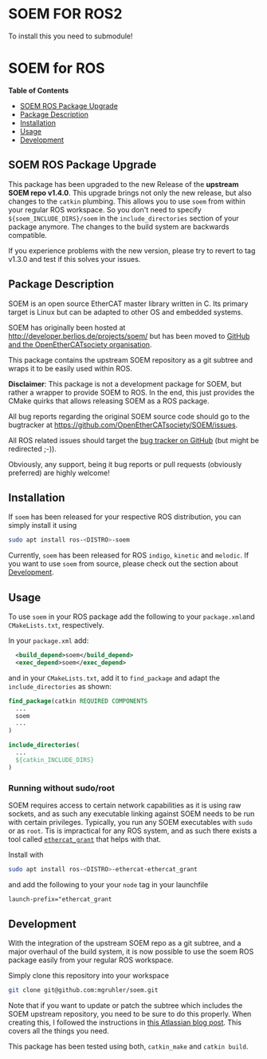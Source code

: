 # SOEM FOR ROS2

To install this you need to submodule!



# SOEM for ROS

**Table of Contents**

- [SOEM ROS Package Upgrade](#SOEM-ROS-Package-Upgrade)
- [Package Description](#Package-Description)
- [Installation](#Installation)
- [Usage](#Usage)
- [Development](#Development)

## SOEM ROS Package Upgrade
This package has been upgraded to the new Release of the **upstream SOEM repo v1.4.0**.
This upgrade brings not only the new release, but also changes to the `catkin` plumbing.
This allows you to use `soem` from within your regular ROS workspace.
So you don't need to specify `${soem_INCLUDE_DIRS}/soem` in the `include_directories` section of your package anymore.
The changes to the build system are backwards compatible.

If you experience problems with the new version, please try to revert to tag v1.3.0
and test if this solves your issues.

## Package Description

SOEM is an open source EtherCAT master library written in C.
Its primary target is Linux but can be adapted to other OS and embedded systems.

SOEM has originally been hosted at http://developer.berlios.de/projects/soem/
but has been moved to [GitHub and the OpenEtherCATsociety organisation](
https://github.com/OpenEtherCATsociety/SOEM).

This package contains the upstream SOEM repository as a git subtree and wraps it to be easily used within ROS.

**Disclaimer**:
This package is not a development package for SOEM, but rather a wrapper to provide SOEM to ROS.
In the end, this just provides the CMake quirks that allows releasing SOEM as a ROS package.

All bug reports regarding the original SOEM source code should go to the bugtracker at
https://github.com/OpenEtherCATsociety/SOEM/issues.

All ROS related issues should target the [bug tracker on GitHub](https://github.com/mgruhler/soem/issues)
(but might be redirected ;-)).

Obviously, any support, being it bug reports or pull requests (obviously preferred) are highly welcome!

## Installation

If `soem` has been released for your respective ROS distribution, you can simply install it using

```bash
sudo apt install ros-<DISTRO>-soem
```

Currently, `soem` has been released for ROS `indigo`, `kinetic` and `melodic`.
If you want to use `soem` from source, please check out the section about [Development](#Development).

## Usage

To use `soem` in your ROS package add the following to your `package.xml`and `CMakeLists.txt`, respectively.

In your `package.xml` add:

```xml
  <build_depend>soem</build_depend>
  <exec_depend>soem</exec_depend>
```

and in your `CMakeLists.txt`, add it to `find_package` and adapt the `include_directories` as shown:

```CMake
find_package(catkin REQUIRED COMPONENTS
  ...
  soem
  ...
)

include_directories(
  ...
  ${catkin_INCLUDE_DIRS}
)
```

### Running without sudo/root
SOEM requires access to certain network capabilities as it is using raw sockets, and as such any executable linking
against SOEM needs to be run with certain privileges.
Typically, you run any SOEM executables with `sudo` or as `root`.
Tis is impractical for any ROS system, and as such there exists a tool called
[`ethercat_grant`](https://github.com/shadow-robot/ethercat_grant) that helps with that.

Install with
```bash
sudo apt install ros-<DISTRO>-ethercat-ethercat_grant
```
and add the following to your your `node` tag in your launchfile
```xml
launch-prefix="ethercat_grant
```

## Development

With the integration of the upstream SOEM repo as a git subtree, and a major overhaul of the build system,
it is now possible to use the soem ROS package easily from your regular ROS workspace.

Simply clone this repository into your workspace
```bash
git clone git@github.com:mgruhler/soem.git
```

Note that if you want to update or patch the subtree which includes the SOEM upstream repository, you need to be sure
to do this properly.
When creating this, I followed the instructions in
[this Atlassian blog post](https://www.atlassian.com/blog/git/alternatives-to-git-submodule-git-subtree).
This covers all the things you need.

This package has been tested using both, `catkin_make` and `catkin build`.
